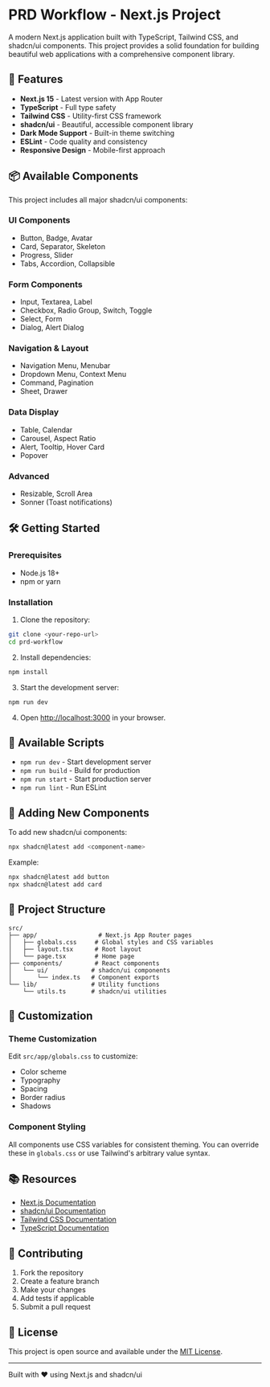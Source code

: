 # PRD Workflow - Next.js Project

A modern Next.js application built with TypeScript, Tailwind CSS, and shadcn/ui components. This project provides a solid foundation for building beautiful web applications with a comprehensive component library.

## 🚀 Features

- **Next.js 15** - Latest version with App Router
- **TypeScript** - Full type safety
- **Tailwind CSS** - Utility-first CSS framework
- **shadcn/ui** - Beautiful, accessible component library
- **Dark Mode Support** - Built-in theme switching
- **ESLint** - Code quality and consistency
- **Responsive Design** - Mobile-first approach

## 📦 Available Components

This project includes all major shadcn/ui components:

### UI Components
- Button, Badge, Avatar
- Card, Separator, Skeleton
- Progress, Slider
- Tabs, Accordion, Collapsible

### Form Components
- Input, Textarea, Label
- Checkbox, Radio Group, Switch, Toggle
- Select, Form
- Dialog, Alert Dialog

### Navigation & Layout
- Navigation Menu, Menubar
- Dropdown Menu, Context Menu
- Command, Pagination
- Sheet, Drawer

### Data Display
- Table, Calendar
- Carousel, Aspect Ratio
- Alert, Tooltip, Hover Card
- Popover

### Advanced
- Resizable, Scroll Area
- Sonner (Toast notifications)

## 🛠️ Getting Started

### Prerequisites
- Node.js 18+ 
- npm or yarn

### Installation

1. Clone the repository:
```bash
git clone <your-repo-url>
cd prd-workflow
```

2. Install dependencies:
```bash
npm install
```

3. Start the development server:
```bash
npm run dev
```

4. Open [http://localhost:3000](http://localhost:3000) in your browser.

## 📝 Available Scripts

- `npm run dev` - Start development server
- `npm run build` - Build for production
- `npm run start` - Start production server
- `npm run lint` - Run ESLint

## 🎨 Adding New Components

To add new shadcn/ui components:

```bash
npx shadcn@latest add <component-name>
```

Example:
```bash
npx shadcn@latest add button
npx shadcn@latest add card
```

## 🎯 Project Structure

```
src/
├── app/                 # Next.js App Router pages
│   ├── globals.css     # Global styles and CSS variables
│   ├── layout.tsx      # Root layout
│   └── page.tsx        # Home page
├── components/         # React components
│   └── ui/            # shadcn/ui components
│       └── index.ts   # Component exports
└── lib/               # Utility functions
    └── utils.ts       # shadcn/ui utilities
```

## 🎨 Customization

### Theme Customization
Edit `src/app/globals.css` to customize:
- Color scheme
- Typography
- Spacing
- Border radius
- Shadows

### Component Styling
All components use CSS variables for consistent theming. You can override these in `globals.css` or use Tailwind's arbitrary value syntax.

## 📚 Resources

- [Next.js Documentation](https://nextjs.org/docs)
- [shadcn/ui Documentation](https://ui.shadcn.com)
- [Tailwind CSS Documentation](https://tailwindcss.com/docs)
- [TypeScript Documentation](https://www.typescriptlang.org/docs)

## 🤝 Contributing

1. Fork the repository
2. Create a feature branch
3. Make your changes
4. Add tests if applicable
5. Submit a pull request

## 📄 License

This project is open source and available under the [MIT License](LICENSE).

---

Built with ❤️ using Next.js and shadcn/ui
